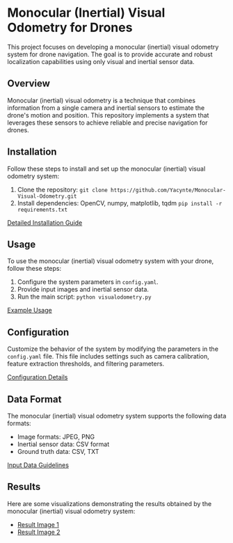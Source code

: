 # Monocular (Inertial) Visual Odometry for Drones

This project focuses on developing a monocular (inertial) visual odometry system for drone navigation. The goal is to provide accurate and robust localization capabilities using only visual and inertial sensor data.


## Overview

Monocular (inertial) visual odometry is a technique that combines information from a single camera and inertial sensors to estimate the drone's motion and position. This repository implements a system that leverages these sensors to achieve reliable and precise navigation for drones.


## Installation

Follow these steps to install and set up the monocular (inertial) visual odometry system:

1. Clone the repository: `git clone https://github.com/Yacynte/Monocular-Visual-Odometry.git`
2. Install dependencies: OpenCV, numpy, matplotlib, tqdm `pip install -r requirements.txt`


[Detailed Installation Guide](./docs/installation.md)


## Usage

To use the monocular (inertial) visual odometry system with your drone, follow these steps:

1. Configure the system parameters in `config.yaml`.
2. Provide input images and inertial sensor data.
3. Run the main script: `python visualodometry.py`

[Example Usage](./docs/usage.md)


## Configuration

Customize the behavior of the system by modifying the parameters in the `config.yaml` file. This file includes settings such as camera calibration, feature extraction thresholds, and filtering parameters.

[Configuration Details](./docs/configuration.md)


## Data Format

The monocular (inertial) visual odometry system supports the following data formats:

- Image formats: JPEG, PNG
- Inertial sensor data: CSV format
- Ground truth data: CSV, TXT

[Input Data Guidelines](./docs/data_format.md)


## Results

Here are some visualizations demonstrating the results obtained by the monocular (inertial) visual odometry system:

- [Result Image 1](./results/image_1.png)
- [Result Image 2](./results/image_2.png)

